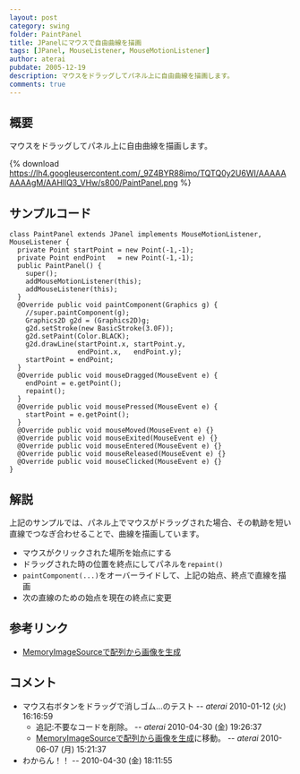 ```yaml
---
layout: post
category: swing
folder: PaintPanel
title: JPanelにマウスで自由曲線を描画
tags: [JPanel, MouseListener, MouseMotionListener]
author: aterai
pubdate: 2005-12-19
description: マウスをドラッグしてパネル上に自由曲線を描画します。
comments: true
---
```

## 概要
マウスをドラッグしてパネル上に自由曲線を描画します。

{% download https://lh4.googleusercontent.com/_9Z4BYR88imo/TQTQ0y2U6WI/AAAAAAAAAgM/AAHllQ3_VHw/s800/PaintPanel.png %}

## サンプルコード
<pre class="prettyprint"><code>class PaintPanel extends JPanel implements MouseMotionListener, MouseListener {
  private Point startPoint = new Point(-1,-1);
  private Point endPoint   = new Point(-1,-1);
  public PaintPanel() {
    super();
    addMouseMotionListener(this);
    addMouseListener(this);
  }
  @Override public void paintComponent(Graphics g) {
    //super.paintComponent(g);
    Graphics2D g2d = (Graphics2D)g;
    g2d.setStroke(new BasicStroke(3.0F));
    g2d.setPaint(Color.BLACK);
    g2d.drawLine(startPoint.x, startPoint.y,
                 endPoint.x,   endPoint.y);
    startPoint = endPoint;
  }
  @Override public void mouseDragged(MouseEvent e) {
    endPoint = e.getPoint();
    repaint();
  }
  @Override public void mousePressed(MouseEvent e) {
    startPoint = e.getPoint();
  }
  @Override public void mouseMoved(MouseEvent e) {}
  @Override public void mouseExited(MouseEvent e) {}
  @Override public void mouseEntered(MouseEvent e) {}
  @Override public void mouseReleased(MouseEvent e) {}
  @Override public void mouseClicked(MouseEvent e) {}
}
</code></pre>

## 解説
上記のサンプルでは、パネル上でマウスがドラッグされた場合、その軌跡を短い直線でつなぎ合わせることで、曲線を描画しています。

- マウスがクリックされた場所を始点にする
- ドラッグされた時の位置を終点にしてパネルを`repaint()`
- `paintComponent(...)`をオーバーライドして、上記の始点、終点で直線を描画
- 次の直線のための始点を現在の終点に変更

<!-- dummy comment line for breaking list -->

## 参考リンク
- [MemoryImageSourceで配列から画像を生成](http://terai.xrea.jp/Swing/MemoryImageSource.html)

<!-- dummy comment line for breaking list -->

## コメント
- マウス右ボタンをドラッグで消しゴム…のテスト -- *aterai* 2010-01-12 (火) 16:16:59
    - 追記:不要なコードを削除。 -- *aterai* 2010-04-30 (金) 19:26:37
    - [MemoryImageSourceで配列から画像を生成](http://terai.xrea.jp/Swing/MemoryImageSource.html)に移動。 -- *aterai* 2010-06-07 (月) 15:21:37
- わからん！！ --  2010-04-30 (金) 18:11:55

<!-- dummy comment line for breaking list -->

